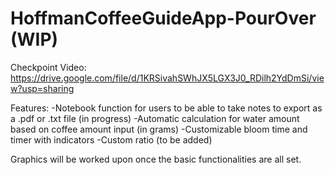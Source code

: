 # HoffmanCoffeeGuideApp-PourOver (WIP)

Checkpoint Video:
https://drive.google.com/file/d/1KRSivahSWhJX5LGX3J0_RDilh2YdDmSi/view?usp=sharing 

Features:
-Notebook function for users to be able to take notes to export as a .pdf or .txt file (in progress)
-Automatic calculation for water amount based on coffee amount input (in grams)
-Customizable bloom time and timer with indicators
-Custom ratio (to be added)

Graphics will be worked upon once the basic functionalities are all set.
